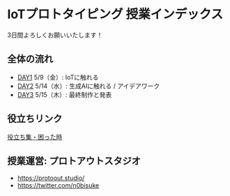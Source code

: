
# IoTプロトタイピング 授業インデックス

3日間よろしくお願いいたします！

## 全体の流れ

- [DAY1](./DAY1) 5/9（金）: IoTに触れる
- [DAY2](./DAY2) 5/14（水）: 生成AIに触れる / アイデアワーク
- [DAY3](./DAY3) 5/15（木）: 最終制作と発表

## 役立ちリンク

[役立ち集・困った時](./tools/readme.md)

## 授業運営: プロトアウトスタジオ

- https://protoout.studio/
- https://twitter.com/n0bisuke
